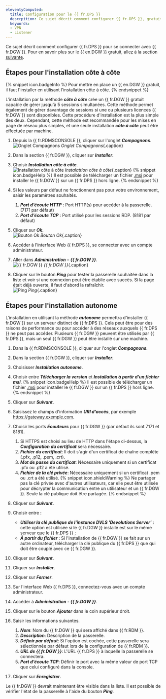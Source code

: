 ```yaml
---
eleventyComputed:
  title: Configuration pour le {{ fr.DPS }}
  descrpition: Ce sujet décrit comment configurer {{ fr.DPS }}, gratuit ou non, pour se connecter avec {{ fr.DGW }}.
  keywords:
  - VPN
  - Listener
---
```


Ce sujet décrit comment configurer {{ fr.DPS }} pour se connecter avec {{ fr.DGW }}. Pour en savoir plus sur le {{ en.DGW }} gratuit, allez à la <a href="#Étapes pour l'installation côte à côte">section suivante</a>.

## <a name="Étapes pour l'installation côte à côte">Étapes pour l'installation côte à côte</a>
{% snippet icon.badgeInfo %}
Pour mettre en place un {{ en.DGW }} gratuit, il faut l'installer en utilisant l'installation côte à côte.
{% endsnippet %}  

L'installation par la méthode ***côte à côte*** crée un {{ fr.DGW }} gratuit capable de gérer jusqu'à 5 sessions simultanées. Cette méthode permet également de gérer davantage de sessions si une ou plusieurs licences {{ fr.DGW }} sont disponibles. Cette procédure d'installation est la plus simple des deux. Cependant, cette méthode est recommandée pour les mises en page de réseau plus simples, et une seule installation ***côte à côte*** peut être effectuée par machine.
1. Depuis la {{ fr.RDMSCONSOLE }}, cliquer sur l'onglet ***Compagnons***.  
![Onglet Compagnons](/img/fr/server/ServerOp0003.png)
*Onglet Compagnons*{.caption} 
1. Dans la section {{ fr.DGW }}, cliquer sur ***Installer***.
1. Choisir ***Installation côte à côte***.  
![Installation côte à côte](/img/fr/server/ServerOp0004.png)
*Instalattion côte à côte*{.caption}
{% snippet icon.badgeHelp %}
Il est possible de télécharger un fichier [.msi](https://devolutions.net/fr/gateway/download) pour installer le {{ fr.DGW }} sur un {{ fr.DPS }} hors ligne.
{% endsnippet %}

4. Si les valeurs par défaut ne fonctionnent pas pour votre environnement, saisir les paramètres souhaités.
    1. ***Port d'écoute HTTP*** : Port HTTP(s) pour accéder à la passerelle. (7171 par défaut)
    1. ***Port d'écoute TCP*** : Port utilisé pour les sessions RDP. (8181 par défaut)
1. Cliquer sur ***Ok***.  
![Bouton Ok](/img/fr/server/ServerOp0005.png)
*Bouton Ok*{.caption}
1. Accéder à l'interface Web {{ fr.DPS }}, se connecter avec un compte administrateur.
1. Aller dans ***Administration*** – ***{{ fr.DGW }}***.  
![{{ fr.DGW }}](/img/fr/server/ServerOp0006.png)
*{{ fr.DGW }}*{.caption}
1. Cliquer sur le bouton ***Ping*** pour tester la passerelle souhaitée dans la liste et voir si une connexion peut être établie avec succès. Si la page était déjà ouverte, il faut d'abord la rafraîchir.  
![Ping](/img/fr/server/ServerOp0007.png)
*Ping*{.caption}

## Étapes pour l'installation autonome
L'installation en utilisant la méthode ***autonome*** permettra d'installer {{ fr.DGW }} sur un serveur distinct de {{ fr.DPS }}. Cela peut être pour des raisons de performance ou pour accéder à des réseaux auxquels {{ fr.DPS }} ne peut pas accéder. Plusieurs {{ fr.DGW }} peuvent être utilisés par {{ fr.DPS }}, mais un seul {{ fr.DGW }} peut être installé sur une machine.
1. Dans la {{ fr.RDMSCONSOLE }}, cliquer sur l'onglet ***Compagnons***.  

1. Dans la section {{ fr.DGW }}, cliquer sur ***Installer***.
1. Choisisser ***Installation autonome***.  

1. Choisir entre ***Télécharger la version*** et ***Installation à partir d'un fichier msi***.
{% snippet icon.badgeHelp %}
Il est possible de télécharger un fichier [.msi](https://devolutions.net/fr/gateway/download) pour installer le {{ fr.DGW }} sur un {{ fr.DPS }} hors ligne.
{% endsnippet %}  

5. Cliquer sur ***Suivant***.  

1. Saisissez le champs d'information ***URI d'accès***, par exemple https://gateway.exemple.com.
1. Choisir les ports ***Écouteurs*** pour {{ fr.DGW }} (par défaut ils sont 7171 et 8181).
    1. Si HTTPS est choisi au lieu de HTTP dans l'étape ci-dessus, la ***Configuration du certificat*** sera nécessaire.
    1. ***Fichier du certificat***: Il doit s'agir d'un certificat de chaîne complète (.pfx, .p12, .pem, .crt).
    1. ***Mot de passe du certificat***: Nécessaire uniquement si un certificat .pfx ou .p12 a été utilisé.
    1. ***Fichier de la clé privée***: Nécessaire uniquement si un certificat .pem ou .crt a été utilisé.
{% snippet icon.shieldWarning %}
Ne partager pas la clé privée avec d'autres utilisateurs, car elle peut être utilisée pour décrypter la communication entre un utilisateur et un {{ fr.DGW }}. Seule la clé publique doit être partagée.
{% endsnippet %}  

8. Cliquer sur ***Suivant***.  

1. Choisir entre :
    * ***Utiliser la clé publique de l'instance DVLS 'Devolutions Server'*** : cette option est utilisée si le {{ fr.DGW }} installé est sur le même serveur que le {{ fr.DPS }} ;  
    * ***À partir du fichier*** : Si l'installation de {{ fr.DGW }} se fait sur un autre ordinateur, télécharger la clé publique du {{ fr.DPS }} que qui doit être couplé avec ce {{ fr.DGW }}.  

1. Cliquer sur ***Suivant***.  

1. Cliquer sur ***Installer***.  

1. Cliquer sur ***Fermer***.  

1. Sur l'interface Web {{ fr.DPS }}, connectez-vous avec un compte administrateur.
1. Accéder à ***Administration - {{ fr.DGW }}***.  

1. Cliquer sur le bouton ***Ajouter*** dans le coin supérieur droit.  

1. Saisir les informations suivantes.
    1. ***Nom***: Nom du {{ fr.DGW }} qui sera affiché dans {{ fr.RDM }}.
    1. ***Description***: Description de la passerelle.
    1. ***Définir par défaut***: Si l'option est cochée, cette passerelle sera sélectionnée par défaut lors de la configuration de {{ fr.RDM }}.
    1. ***URL de {{ fr.DGW }}***: L'URL {{ fr.DPS }} à laquelle la passerelle se connectera.
    1. ***Port d'écoute TCP***: Définir le port avec la même valeur de port TCP que celui configuré dans la console.
1. Cliquer sur ***Enregistrer***.  

Le {{ fr.DGW }} devrait maintenant être visible dans la liste. Il est possible de vérifier l'état de la passerelle à l'aide du bouton ***Ping***.